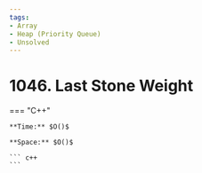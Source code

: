 ```yaml
---
tags:
- Array
- Heap (Priority Queue)
- Unsolved
---
```



# 1046. Last Stone Weight

=== "C++"

    **Time:** $O()$

    **Space:** $O()$

    ``` c++
    ```